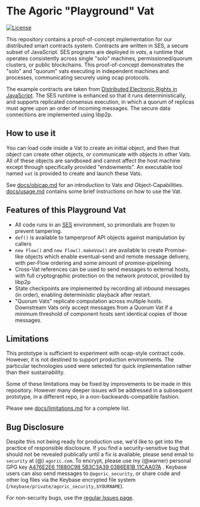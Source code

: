# The Agoric "Playground" Vat

[![License][license-image]][license-url]

This repository contains a proof-of-concept implementation for our
distributed smart contracts system. Contracts are written in SES, a
secure subset of JavaScript. SES programs are deployed in _vats_, a
runtime that operates consistently across single "solo" machines,
permissioned/quorum clusters, or public blockchains. This proof-of-concept
demonstrates the "solo" and "quorum" vats executing in independent
machines and processes, communicating securely using ocap protocols.

The example contracts are taken from [Distributed Electronic Rights in
JavaScript](https://ai.google/research/pubs/pub40673). The SES runtime
is enhanced so that it runs deterministically, and supports replicated
consensus execution, in which a quorum of replicas must agree upon an order of
incoming messages. The secure data connections are implemented using libp2p.

## How to use it

You can load code inside a Vat to create an initial object, and then
that object can create other objects, or communicate with objects in
other Vats. All of these objects are sandboxed and cannot affect the
host machine except through specifically provided "endowments". An
executable tool named `vat` is provided to create and launch these Vats.

See [docs/objcap.md](docs/objcap.md) for an introduction to Vats and
Object-Capabilities. [docs/usage.md](docs/usage.md) contains some brief
instructions on how to use the Vat.

## Features of this Playground Vat

* All code runs in an [SES](https://github.com/Agoric/SES) environment, so
  primordials are frozen to prevent tampering.
* `def()` is available to tamperproof API objects against manipulation by
  callers
* `new Flow()` and `new Flow().makeVow()` are available to create
  Promise-like objects which enable eventual-send and remote message
  delivery, with per-Flow ordering and some amount of promise-pipelining
* Cross-Vat references can be used to send messages to external hosts, with
  full cryptographic protection on the network protocol, provided by libp2p
* State checkpoints are implemented by recording all inbound messages (in
  order), enabling deterministic playback after restart.
* "Quorum Vats" replicate computation across multiple hosts. Downstream Vats
  only accept messages from a Quorum Vat if a minimum threshold of component
  hosts sent identical copies of those messages.

## Limitations

This prototype is sufficient to experiment with ocap-style contract code.
However, it is not destined to support production environments. The
particular technologies used were selected for quick implementation rather
than their sustainability.

Some of these limitations may be fixed by improvements to be made in this
repository. However many deeper issues will be addressed in a subsequent
prototype, in a different repo, in a non-backwards-compatible fashion.

Please see [docs/limitations.md](docs/limitations.md) for a complete list.

## Bug Disclosure

Despite this not being ready for production use, we'd like to get into the
practice of responsible disclosure. If you find a security-sensitive bug that
should not be revealed publically until a fix is available, please send email
to `security` at (@) `agoric.com`. To encrypt, please use my (@warner)
personal GPG key [A476E2E6 11880C98 5B3C3A39 0386E81B
11CAA07A](http://www.lothar.com/warner-gpg.html) . Keybase users can also
send messages to `@agoric_security`, or share code and other log files via
the Keybase encrypted file system
(`/keybase/private/agoric_security,$YOURNAME`).

For non-security bugs, use the
[regular Issues page](https://github.com/Agoric/PlaygroundVat/issues).



[license-image]: https://img.shields.io/badge/License-Apache%202.0-blue.svg
[license-url]: LICENSE
